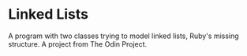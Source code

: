 # Linked Lists
A program with two classes trying to model linked lists, Ruby's missing
structure. A project from The Odin Project.
